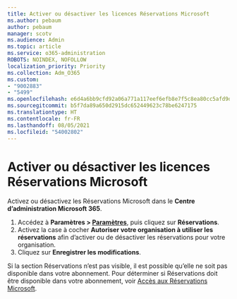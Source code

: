```yaml
---
title: Activer ou désactiver les licences Réservations Microsoft
ms.author: pebaum
author: pebaum
manager: scotv
ms.audience: Admin
ms.topic: article
ms.service: o365-administration
ROBOTS: NOINDEX, NOFOLLOW
localization_priority: Priority
ms.collection: Adm_O365
ms.custom:
- "9002883"
- "5499"
ms.openlocfilehash: e6d4a6bb9cfd92a06a771a117eef6efb8e7f5c8ea80cc5afd9daa619f4bd3079
ms.sourcegitcommit: b5f7da89a650d2915dc652449623c78be6247175
ms.translationtype: HT
ms.contentlocale: fr-FR
ms.lasthandoff: 08/05/2021
ms.locfileid: "54002802"
---
```

# <a name="enable-or-disable-microsoft-bookings"></a>Activer ou désactiver les licences Réservations Microsoft

Activez ou désactivez les Réservations Microsoft dans le **Centre d’administration Microsoft 365**.

1. Accédez à **Paramètres > [Paramètres](https://admin.microsoft.com/Adminportal/Home?source=applauncher#/Settings/Services)**, puis cliquez sur **Réservations**.
2. Activez la case à cocher **Autoriser votre organisation à utiliser les réservations** afin d’activer ou de désactiver les réservations pour votre organisation.
3. Cliquez sur **Enregistrer les modifications**.

Si la section Réservations n’est pas visible, il est possible qu’elle ne soit pas disponible dans votre abonnement. Pour déterminer si Réservations doit être disponible dans votre abonnement, voir [Accès aux Réservations Microsoft](https://support.microsoft.com/en-us/office/get-access-to-microsoft-bookings-5382dc07-aaa5-45c9-8767-502333b214ce).
